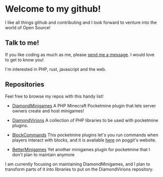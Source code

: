 # Welcome to my github!

I like all things github and contributing and I
look forward to venture into the world of Open Source!

## Talk to me!
If you like coding as much as me, please [send me a message](https://github.com/Swift-Strider/Swift-Strider/discussions/new?category=general).
I would love to get to know you!

I'm interested in PHP, rust, javascript and the web.

## Repositories
Feel free to browse my repos with this handy list!

- [DiamondMinigames](https://github.com/Swift-Strider/DiamondMinigames)
  A PHP Minecraft Pocketmine plugin that lets
  server owners create and host minigames!

- [DiamondVirions](https://github.com/Swift-Strider/DiamondVirions)
  A collection of PHP libraries to be used with
  pocketmine plugins.

- [BlockCommands](https://github.com/Swift-Strider/BlockCommands)
  This pocketmine plugins let's you run commands
  when players interact with blocks, and it is available [here](https://poggit.pmmp.io/p/blockcommands)
  on poggit's website.

- [BetterMinigames](https://github.com/Swift-Strider/BetterMinigames)
  Yet another minigames plugin for pocketmine that
  I don't plan to maintain anymore

I am currently focusing on maintaining DiamondMinigames, and
I plan to transform parts of it into libraries to put on the 
DiamondVirions repository.
